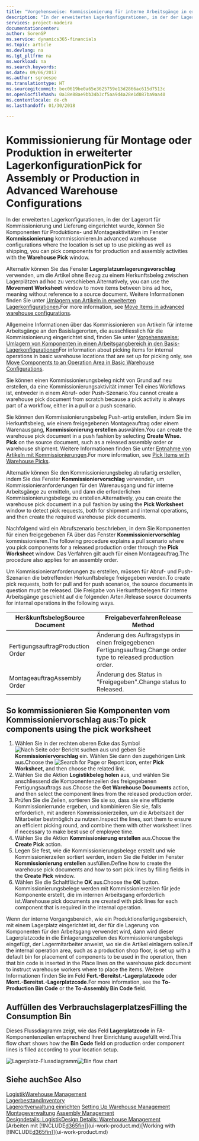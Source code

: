 ```yaml
---
title: "Vorgehensweise: Kommissionierung für interne Arbeitsgänge in erweiterter Lagerkonfigurationen | Microsoft Docs"
description: "In der erweiterten Lagerkonfigurationen, in der der Lagerort für Kommissionierung und Lieferung eingerichtet wurde, können Sie Komponenten für Produktions- und Montageaktivitäten im Fenster **Kommissionierung** kommissionieren."
services: project-madeira
documentationcenter: 
author: SorenGP
ms.service: dynamics365-financials
ms.topic: article
ms.devlang: na
ms.tgt_pltfrm: na
ms.workload: na
ms.search.keywords: 
ms.date: 09/06/2017
ms.author: sgroespe
ms.translationtype: HT
ms.sourcegitcommit: bec0619be0a65e3625759e13d2866ac615d7513c
ms.openlocfilehash: 0a18e88ae9bb34b3cf5aa9d4a28e1d087ba9aa40
ms.contentlocale: de-ch
ms.lasthandoff: 01/30/2018

---
```

# <a name="pick-for-assembly-or-production-in-advanced-warehouse-configurations"></a><span data-ttu-id="e22de-103">Kommissionierung für Montage oder Produktion in erweiterter Lagerkonfiguration</span><span class="sxs-lookup"><span data-stu-id="e22de-103">Pick for Assembly or Production in Advanced Warehouse Configurations</span></span>
<span data-ttu-id="e22de-104">In der erweiterten Lagerkonfigurationen, in der der Lagerort für Kommissionierung und Lieferung eingerichtet wurde, können Sie Komponenten für Produktions- und Montageaktivitäten im Fenster **Kommissionierung** kommissionieren.</span><span class="sxs-lookup"><span data-stu-id="e22de-104">In advanced warehouse configurations where the location is set up to use picking as well as shipping, you can pick components for production and assembly activities with the **Warehouse Pick** window.</span></span>  

<span data-ttu-id="e22de-105">Alternativ können Sie das Fenster **Lagerplatzumlagerungsvorschlag** verwenden, um die Artikel ohne Bezug zu einem Herkunftsbeleg zwischen Lagerplätzen ad hoc zu verschieben.</span><span class="sxs-lookup"><span data-stu-id="e22de-105">Alternatively, you can use the **Movement Worksheet** window to move items between bins ad hoc, meaning without reference to a source document.</span></span> <span data-ttu-id="e22de-106">Weitere Informationen finden Sie unter [Umlagern von Artikeln in erweiterten Lagerkonfigurationen](warehouse-how-to-move-items-in-advanced-warehousing.md).</span><span class="sxs-lookup"><span data-stu-id="e22de-106">For more information, see [Move Items in advanced warehouse configurations](warehouse-how-to-move-items-in-advanced-warehousing.md).</span></span>  

<span data-ttu-id="e22de-107">Allgemeine Informationen über das Kommissionieren von Artikeln für interne Arbeitsgänge an den Basislagerorten, die ausschliesslich für die Kommissionierung eingerichtet sind, finden Sie unter [Vorgehensweise: Umlagern von Komponenten in einen Arbeitsgangbereich in den Basis-Lagerkonfigurationen](warehouse-how-to-move-components-to-an-operation-area-in-basic-warehousing.md)</span><span class="sxs-lookup"><span data-stu-id="e22de-107">For information about picking items for internal operations in basic warehouse locations that are set up for picking only, see [Move Components to an Operation Area in Basic Warehouse Configurations](warehouse-how-to-move-components-to-an-operation-area-in-basic-warehousing.md).</span></span>  

<span data-ttu-id="e22de-108">Sie können einen Kommissionierungsbeleg nicht von Grund auf neu erstellen, da eine Kommissionierungsaktivität immer Teil eines Workflows ist, entweder in einem Abruf- oder Push-Szenario.</span><span class="sxs-lookup"><span data-stu-id="e22de-108">You cannot create a warehouse pick document from scratch because a pick activity is always part of a workflow, either in a pull or a push scenario.</span></span>  

<span data-ttu-id="e22de-109">Sie können den Kommissionierungsbeleg Push-artig erstellen, indem Sie im Herkunftsbeleg, wie einem freigegebenen Montageauftrag oder einem Warenausgang, **Kommissionierung erstellen** auswählen.</span><span class="sxs-lookup"><span data-stu-id="e22de-109">You can create the warehouse pick document in a push fashion by selecting **Create Whse. Pick** on the source document, such as a released assembly order or warehouse shipment.</span></span> <span data-ttu-id="e22de-110">Weitere Informationen finden Sie unter [Entnahme von Artikeln mit Kommissionierungen](warehouse-how-to-pick-items-for-warehouse-shipment.md).</span><span class="sxs-lookup"><span data-stu-id="e22de-110">For more information, see [Pick Items with Warehouse Picks](warehouse-how-to-pick-items-for-warehouse-shipment.md).</span></span>  

<span data-ttu-id="e22de-111">Alternativ können Sie den Kommissionierungsbeleg abrufartig erstellen, indem Sie das Fenster **Kommissioniervorschlag** verwenden, um Kommissionieranforderungen für den Warenausgang und für interne Arbeitsgänge zu ermitteln, und dann die erforderlichen Kommissionierungsbelege zu erstellen.</span><span class="sxs-lookup"><span data-stu-id="e22de-111">Alternatively, you can create the warehouse pick document in a pull fashion by using the **Pick Worksheet** window to detect pick requests, both for shipment and internal operations, and then create the required warehouse pick documents.</span></span>  

<span data-ttu-id="e22de-112">Nachfolgend wird ein Abrufszenario beschrieben, in dem Sie Komponenten für einen freigegebenen FA über das Fenster **Kommissioniervorschlag** kommissionieren.</span><span class="sxs-lookup"><span data-stu-id="e22de-112">The following procedure explains a pull scenario where you pick components for a released production order through the **Pick Worksheet** window.</span></span> <span data-ttu-id="e22de-113">Das Verfahren gilt auch für einen Montageauftrag.</span><span class="sxs-lookup"><span data-stu-id="e22de-113">The procedure also applies for an assembly order.</span></span>  

<span data-ttu-id="e22de-114">Um Kommissionieranforderungen zu erstellen, müssen für Abruf- und Push-Szenarien die betreffenden Herkunftsbelege freigegeben werden.</span><span class="sxs-lookup"><span data-stu-id="e22de-114">To create pick requests, both for pull and for push scenarios, the source documents in question must be released.</span></span> <span data-ttu-id="e22de-115">Die Freigabe von Herkunftsbelegen für interne Arbeitsgänge geschieht auf die folgenden Arten.</span><span class="sxs-lookup"><span data-stu-id="e22de-115">Release source documents for internal operations in the following ways.</span></span>  

|<span data-ttu-id="e22de-116">Her&kunftsbeleg</span><span class="sxs-lookup"><span data-stu-id="e22de-116">Source Document</span></span>|<span data-ttu-id="e22de-117">Freigabeverfahren</span><span class="sxs-lookup"><span data-stu-id="e22de-117">Release Method</span></span>|  
|---------------------|--------------------|  
|<span data-ttu-id="e22de-118">Fertigungsauftrag</span><span class="sxs-lookup"><span data-stu-id="e22de-118">Production Order</span></span>|<span data-ttu-id="e22de-119">Änderung des Auftragstyps in einen freigegebenen Fertigungsauftrag.</span><span class="sxs-lookup"><span data-stu-id="e22de-119">Change order type to released production order.</span></span>|  
|<span data-ttu-id="e22de-120">Montageauftrag</span><span class="sxs-lookup"><span data-stu-id="e22de-120">Assembly Order</span></span>|<span data-ttu-id="e22de-121">Änderung des Status in "Freigegeben".</span><span class="sxs-lookup"><span data-stu-id="e22de-121">Change status to Released.</span></span>|  

## <a name="to-pick-components-using-the-pick-worksheet"></a><span data-ttu-id="e22de-122">So kommissionieren Sie Komponenten vom Kommissioniervorschlag aus:</span><span class="sxs-lookup"><span data-stu-id="e22de-122">To pick components using the pick worksheet</span></span>  
1.  <span data-ttu-id="e22de-123">Wählen Sie in der rechten oberen Ecke das Symbol ![Nach Seite oder Bericht suchen](media/ui-search/search_small.png "Symbol Nach Seite oder Bericht suchen") aus und geben Sie **Kommissioniervorschlag** ein. Wählen Sie dann den zugehörigen Link aus.</span><span class="sxs-lookup"><span data-stu-id="e22de-123">Choose the ![Search for Page or Report](media/ui-search/search_small.png "Search for Page or Report icon") icon, enter **Pick Worksheet**, and then choose the related link.</span></span>  
2.  <span data-ttu-id="e22de-124">Wählen Sie die Aktion **Logistikbeleg holen** aus, und wählen Sie anschliessend die Komponentenzeilen des freigegebenen Fertigungsauftrags aus.</span><span class="sxs-lookup"><span data-stu-id="e22de-124">Choose the **Get Warehouse Documents** action, and then select the component lines from the released production order.</span></span>  
3.  <span data-ttu-id="e22de-125">Prüfen Sie die Zeilen, sortieren Sie sie so, dass sie eine effiziente Kommissionierrunde ergeben, und kombinieren Sie sie, falls erforderlich, mit anderen Kommissionierzeilen, um die Arbeitszeit der Mitarbeiter bestmöglich zu nutzen.</span><span class="sxs-lookup"><span data-stu-id="e22de-125">Inspect the lines, sort them to ensure an efficient picking round, and combine them with other worksheet lines if necessary to make best use of employee time.</span></span>  
4.  <span data-ttu-id="e22de-126">Wählen Sie die Aktion **Kommissionierung erstellen** aus.</span><span class="sxs-lookup"><span data-stu-id="e22de-126">Choose the **Create Pick** action.</span></span>  
5.  <span data-ttu-id="e22de-127">Legen Sie fest, wie die Kommissionierungsbelege erstellt und wie Kommissionierzeilen sortiert werden, indem Sie die Felder im Fenster **Kommissionierung erstellen** ausfüllen.</span><span class="sxs-lookup"><span data-stu-id="e22de-127">Define how to create the warehouse pick documents and how to sort pick lines by filling fields in the **Create Pick** window.</span></span>  
6.  <span data-ttu-id="e22de-128">Wählen Sie die Schaltfläche **OK** aus.</span><span class="sxs-lookup"><span data-stu-id="e22de-128">Choose the **OK** button.</span></span> <span data-ttu-id="e22de-129">Kommissionierungsbelege werden mit Kommissionierzeilen für jede Komponente erstellt, die im internen Arbeitsgang erforderlich ist.</span><span class="sxs-lookup"><span data-stu-id="e22de-129">Warehouse pick documents are created with pick lines for each component that is required in the internal operation.</span></span>  

<span data-ttu-id="e22de-130">Wenn der interne Vorgangsbereich, wie ein Produktionsfertigungsbereich, mit einem Lagerplatz eingerichtet ist, der für die Lagerung von Komponenten für den Arbeitsgang verwendet wird, dann wird dieser Lagerplatzcode in die Einlagerungszeilen des Kommissionierungsbelegs eingefügt, der Lagermitarbeiter anweist, wo sie die Artikel einlagern sollen.</span><span class="sxs-lookup"><span data-stu-id="e22de-130">If the internal operation area, such as a production shop floor, is set up with a default bin for placement of components to be used in the operation, then that bin code is inserted in the Place lines on the warehouse pick document to instruct warehouse workers where to place the items.</span></span> <span data-ttu-id="e22de-131">Weitere Informationen finden Sie im Feld **Fert.-Bereitst.-Lagerplatzcode** oder **Mont.-Bereitst.-Lagerplatzcode**.</span><span class="sxs-lookup"><span data-stu-id="e22de-131">For more information, see the **To-Production Bin Code** or the **To-Assembly Bin Code** field.</span></span>

## <a name="filling-the-consumption-bin"></a><span data-ttu-id="e22de-132">Auffüllen des Verbrauchslagerplatzes</span><span class="sxs-lookup"><span data-stu-id="e22de-132">Filling the Consumption Bin</span></span>
<span data-ttu-id="e22de-133">Dieses Flussdiagramm zeigt, wie das Feld **Lagerplatzcode** in FA-Komponentenzeilen entsprechend Ihrer Einrichtung ausgefüllt wird.</span><span class="sxs-lookup"><span data-stu-id="e22de-133">This flow chart shows how the **Bin Code** field on production order component lines is filled according to your location setup.</span></span>

<span data-ttu-id="e22de-134">![Lagerplatz-Flussdiagramm](media/binflow.png "Lagerfluss")</span><span class="sxs-lookup"><span data-stu-id="e22de-134">![Bin flow chart](media/binflow.png "BinFlow")</span></span>  

## <a name="see-also"></a><span data-ttu-id="e22de-135">Siehe auch</span><span class="sxs-lookup"><span data-stu-id="e22de-135">See Also</span></span>
[<span data-ttu-id="e22de-136">Logistik</span><span class="sxs-lookup"><span data-stu-id="e22de-136">Warehouse Management</span></span>](warehouse-manage-warehouse.md)  
[<span data-ttu-id="e22de-137">Lagerbesttand</span><span class="sxs-lookup"><span data-stu-id="e22de-137">Inventory</span></span>](inventory-manage-inventory.md)  
<span data-ttu-id="e22de-138">[Lagerortverwaltung einrichten](warehouse-setup-warehouse.md)   </span><span class="sxs-lookup"><span data-stu-id="e22de-138">[Setting Up Warehouse Management](warehouse-setup-warehouse.md)   </span></span>  
<span data-ttu-id="e22de-139">[Montageverwaltung](assembly-assemble-items.md)  </span><span class="sxs-lookup"><span data-stu-id="e22de-139">[Assembly Management](assembly-assemble-items.md)  </span></span>  
[<span data-ttu-id="e22de-140">Designdetails: Logistik</span><span class="sxs-lookup"><span data-stu-id="e22de-140">Design Details: Warehouse Management</span></span>](design-details-warehouse-management.md)  
<span data-ttu-id="e22de-141">[Arbeiten mit [!INCLUDE[d365fin](includes/d365fin_md.md)]](ui-work-product.md)</span><span class="sxs-lookup"><span data-stu-id="e22de-141">[Working with [!INCLUDE[d365fin](includes/d365fin_md.md)]](ui-work-product.md)</span></span>

